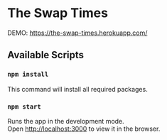 # The Swap Times
DEMO: https://the-swap-times.herokuapp.com/

## Available Scripts

### `npm install`
This command will install all required packages.

### `npm start`
Runs the app in the development mode.<br />
Open [http://localhost:3000](http://localhost:3000) to view it in the browser.
